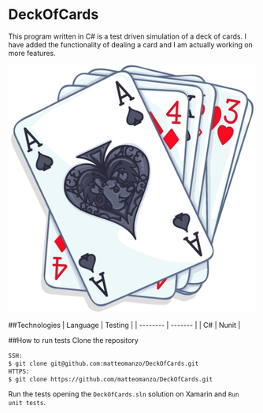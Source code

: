# DeckOfCards

This program written in C# is a test driven simulation of a deck of cards.
I have added the functionality of dealing a card and I am actually working on more features.

![cards](cards.png)

##Technologies
| Language | Testing |
| -------- | ------- |
| C#       | Nunit   |

##How to run tests
Clone the repository
```
SSH:
$ git clone git@github.com:matteomanzo/DeckOfCards.git
HTTPS:
$ git clone https://github.com/matteomanzo/DeckOfCards.git
```
Run the tests opening the `DeckOfCards.sln` solution on Xamarin and `Run unit tests`.

